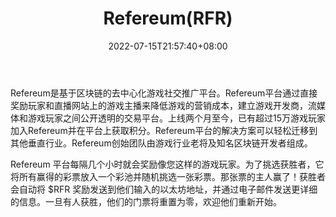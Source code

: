 ﻿---
weight: 
title: "Refereum(RFR)"
description: "Refereum是基于区块链的去中心化游戏社交推广平台"
date: 2022-07-15T21:57:40+08:00
lastmod: 2022-07-15T16:45:40+08:00
draft: false
authors: ["seven"]
featuredImage: "refereumrfr.webp"
link: "https://refereum.com/"
tags: ["数字代币","Refereum(RFR)"]
categories: ["navigation"]
navigation: ["数字代币"]
lightgallery: true
toc: true
pinned: false
recommend: false
recommend1: false
---
Refereum是基于区块链的去中心化游戏社交推广平台。Refereum平台通过直接奖励玩家和直播网站上的游戏主播来降低游戏的营销成本，建立游戏开发商，流媒体和游戏玩家之间公开透明的交易平台。上线两个月至今，已有超过15万游戏玩家加入Refereum并在平台上获取积分。Refereum平台的解决方案可以轻松迁移到其他垂直行业。Refereum创始团队由游戏行业老将及知名区块链开发者组成。

Refereum 平台每隔几个小时就会奖励像您这样的游戏玩家。为了挑选获胜者，它将所有赢得的彩票放入一个彩池并随机挑选一张彩票。那张票的主人赢了！获胜者会自动将 $RFR 奖励发送到他们输入的以太坊地址，并通过电子邮件发送更详细的信息。一旦有人获胜，他们的门票将重置为零，欢迎他们重新开始。